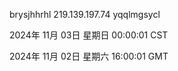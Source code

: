 brysjhhrhl 219.139.197.74 yqqlmgsycl

2024年 11月 03日 星期日 00:00:01 CST

2024年 11月 02日 星期六 16:00:01 GMT

